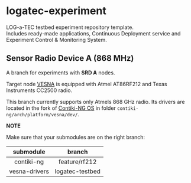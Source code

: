 # logatec-experiment

LOG-a-TEC testbed experiment repository template.\
Includes ready-made applications, Continuous Deployment service and Experiment Control & Monitoring System.

## Sensor Radio Device A (868 MHz)

A branch for experiments with **SRD A** nodes.

Target node [VESNA](http://log-a-tec.eu/ap-cradio.html#hardware "Official web-site") is equipped with Atmel AT86RF212 and Texas Instruments CC2500 radio.

This branch currently supports only Atmels 868 GHz radio. Its drivers are located in the fork of [Contiki-NG OS](https://github.com/gcerar/contiki-ng) in folder `contiki-ng/arch/platform/vesna/dev/`. 

**NOTE**

Make sure that your submodules are on the right branch:

| submodule | branch |
| :-------: | :----: |
| contiki-ng | feature/rf212 |
| vesna-drivers | logatec-testbed |  
